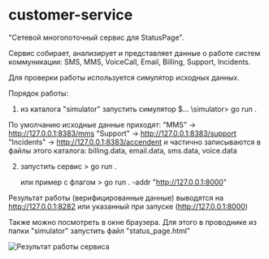 # customer-service
"Cетевой многопоточный сервис для StatusPage".

Сервис собирает, анализирует и представляет данные о работе систем коммуникации: SMS, MMS, VoiceCall, Email, Billing, Support, Incidents.

Для проверки работы используется симулятор исходных данных.

Порядок работы:
1. из каталога "simulator" запустить симулятор  $... \simulator> go run .

По умолчанию исходные данные приходят:
  "MMS" -> http://127.0.0.1:8383/mms
  "Support" -> http://127.0.0.1:8383/support
  "Incidents" -> http://127.0.0.1:8383/accendent
  и частично записываются в файлы этого каталога: billing.data, email.data, sms.data, voice.data

2. запустить сервис > go run .
   
   или пример с флагом  > go run . -addr "http://127.0.0.1:8000"

Результат работы (верифицированные данные) выводятся
  на http://127.0.0.1:8282  или указанный при запуске (http://127.0.0.1:8000)
  
Также можно посмотреть в окне браузера.
   Для этого в проводнике из папки "simulator" запустить файл "status_page.html"

![Результат работы сервиса](https://github.com/CHvvmu/service-cust/assets/96997574/70681c5d-e6bb-4f27-8639-ed114cd92d71)
